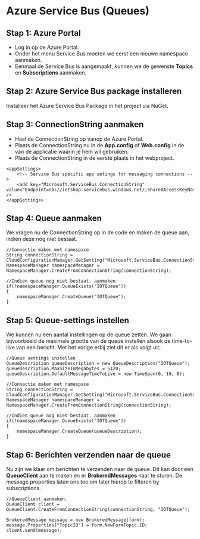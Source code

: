 # Azure Service Bus (Queues)

## Stap 1: Azure Portal

* Log in op de Azure Portal. 
* Onder het menu Service Bus moeten we eerst een nieuwe namespace aanmaken.
* Eenmaal de Service Bus is aangemaakt, kunnen we de gewenste **Topics** en **Subscriptions** aanmaken.

## Stap 2: Azure Service Bus package installeren

Installeer het Azure Service Bus Package in het project via NuGet.

## Stap 3: ConnectionString aanmaken

* Haal de ConnectionString op vanop de Azure Portal. 
* Plaats de ConnectionString nu in de **App.config** of **Web.config** in de **<appSettings>** van de applicatie waarin je hem wil gebruiken.
* Plaats de ConnectionString in de eerste plaats in het webproject.

```
<appSettings>
    <!-- Service Bus specific app setings for messaging connections -->
    <add key="Microsoft.ServiceBus.ConnectionString" value="Endpoint=sb://iotshop.servicebus.windows.net/;SharedAccessKeyName=RootManageSharedAccessKey;SharedAccessKey=nftcZbmuxO+qqHa9APjqskij3jNjhbff/To40+NRmoU=" />
</appSettings>
```

## Stap 4: Queue aanmaken

We vragen nu de ConnectionString op in de code en maken de queue aan, indien deze nog niet bestaat.

```
//Connectie maken met namespace
String connectionString = CloudConfigurationManager.GetSetting("Microsoft.ServiceBus.ConnectionString");
NamespaceManager namespaceManager = NamespaceManager.CreateFromConnectionString(connectionString);

//Indien queue nog niet bestaat, aanmaken
if(!namespaceManager.QueueExists("IOTQueue"))
{
	namespaceManager.CreateQueue("IOTQueue");
}
```

## Stap 5: Queue-settings instellen

We kunnen nu een aantal instellingen op de queue zetten. We gaan bijvoorbeeld de maximale grootte van de queue instellen alsook de time-to-live van een bericht. Met het vorige erbij ziet dit er als volgt uit: 

```
//Queue settings instellen
QueueDescription queueDescription = new QueueDescription("IOTQueue");
queueDescription.MaxSizeInMegabytes = 5120;
queueDescription.DefaultMessageTimeToLive = new TimeSpan(0, 10, 0);

//Connectie maken met namespace
String connectionString = CloudConfigurationManager.GetSetting("Microsoft.ServiceBus.ConnectionString");
NamespaceManager namespaceManager = NamespaceManager.CreateFromConnectionString(connectionString);

//Indien queue nog niet bestaat, aanmaken
if(!namespaceManager.QueueExists("IOTQueue"))
{
	namespaceManager.CreateQueue(queueDescription);
}
```

## Stap 6: Berichten verzenden naar de queue

Nu zijn we klaar om berichten te verzenden naar de queue. Dit kan door een **QueueClient** aan te maken en er **BrokeredMessages** naar te sturen. De message properties laten ons toe om later hierop te filteren by subscriptions.

```
//QueueClient aanmaken. 
QueueClient client = QueueClient.CreateFromConnectionString(connectionString, "IOTQueue");

BrokeredMessage message = new BrokeredMessage(form);
message.Properties["TopicID"] = form.NewFormTopic.ID;
client.send(message);
```